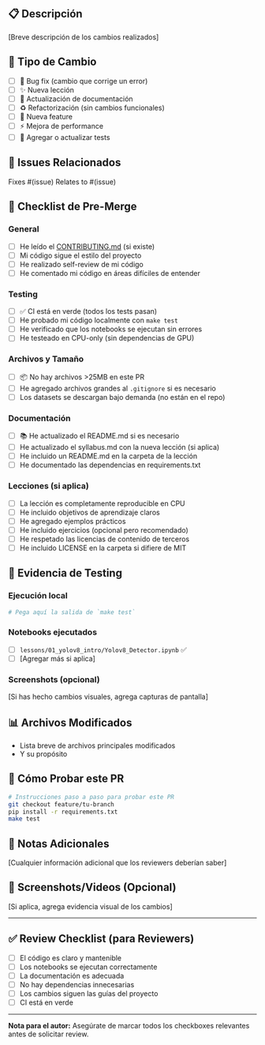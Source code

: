 ## 📋 Descripción

[Breve descripción de los cambios realizados]

## 🎯 Tipo de Cambio

- [ ] 🐛 Bug fix (cambio que corrige un error)
- [ ] ✨ Nueva lección
- [ ] 📝 Actualización de documentación
- [ ] ♻️ Refactorización (sin cambios funcionales)
- [ ] 🚀 Nueva feature
- [ ] ⚡ Mejora de performance
- [ ] 🧪 Agregar o actualizar tests

## 🔗 Issues Relacionados

Fixes #(issue)
Relates to #(issue)

## 📝 Checklist de Pre-Merge

### General
- [ ] He leído el [CONTRIBUTING.md](CONTRIBUTING.md) (si existe)
- [ ] Mi código sigue el estilo del proyecto
- [ ] He realizado self-review de mi código
- [ ] He comentado mi código en áreas difíciles de entender

### Testing
- [ ] ✅ CI está en verde (todos los tests pasan)
- [ ] He probado mi código localmente con `make test`
- [ ] He verificado que los notebooks se ejecutan sin errores
- [ ] He testeado en CPU-only (sin dependencias de GPU)

### Archivos y Tamaño
- [ ] 📦 No hay archivos >25MB en este PR
- [ ] He agregado archivos grandes al `.gitignore` si es necesario
- [ ] Los datasets se descargan bajo demanda (no están en el repo)

### Documentación
- [ ] 📚 He actualizado el README.md si es necesario
- [ ] He actualizado el syllabus.md con la nueva lección (si aplica)
- [ ] He incluido un README.md en la carpeta de la lección
- [ ] He documentado las dependencias en requirements.txt

### Lecciones (si aplica)
- [ ] La lección es completamente reproducible en CPU
- [ ] He incluido objetivos de aprendizaje claros
- [ ] He agregado ejemplos prácticos
- [ ] He incluido ejercicios (opcional pero recomendado)
- [ ] He respetado las licencias de contenido de terceros
- [ ] He incluido LICENSE en la carpeta si difiere de MIT

## 🧪 Evidencia de Testing

### Ejecución local
```bash
# Pega aquí la salida de `make test`
```

### Notebooks ejecutados
- [ ] `lessons/01_yolov8_intro/Yolov8_Detector.ipynb` ✅
- [ ] [Agregar más si aplica]

### Screenshots (opcional)
[Si has hecho cambios visuales, agrega capturas de pantalla]

## 📊 Archivos Modificados

- Lista breve de archivos principales modificados
- Y su propósito

## 🔄 Cómo Probar este PR

```bash
# Instrucciones paso a paso para probar este PR
git checkout feature/tu-branch
pip install -r requirements.txt
make test
```

## 💬 Notas Adicionales

[Cualquier información adicional que los reviewers deberían saber]

## 📸 Screenshots/Videos (Opcional)

[Si aplica, agrega evidencia visual de los cambios]

---

## ✅ Review Checklist (para Reviewers)

- [ ] El código es claro y mantenible
- [ ] Los notebooks se ejecutan correctamente
- [ ] La documentación es adecuada
- [ ] No hay dependencias innecesarias
- [ ] Los cambios siguen las guías del proyecto
- [ ] CI está en verde

---

**Nota para el autor:** Asegúrate de marcar todos los checkboxes relevantes antes de solicitar review.

